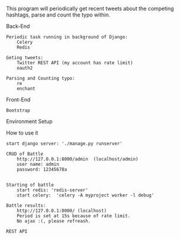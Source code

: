This program will periodically get recent tweets about the competing hashtags, parse and count the typo within.


Back-End

	Periodic task running in background of Django: 
		Celery
		Redis

	Geting tweets: 
		Twitter REST API (my account has rate limit)
		oauth2

	Parsing and Counting typo: 
		re
		enchant

Front-End

	Bootstrap



Environment Setup


How to use it

	start django server: './manage.py runserver'
	
	CRUD of Battle
		http://127.0.0.1:8000/admin  (localhost/admin)
		user name: admin
		password: 12345678a
	

	Starting of battle
		start redis: 'redis-server'
		start celery:  'celery -A myproject worker -l debug'

	Battle results: 
		http://127.0.0.1:8000/ (localhost)
		Period is set at 15s because of rate limit.
		No ajax :(, please refreash.

	REST API






